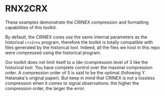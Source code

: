 RNX2CRX
=======

These examples demonstrate the CRINEX compression and formatting capabilities
of this toolkit.

By default, the CRINEX cores use the same internal parameters as the historical `crx2rnx` program,
therefore the toolkit is totally compatible with files generated by the historical tool. 
Indeed, all the files we host in this repo were compressed using the historical program.

Our toolkit does not limit itself to a (de-)compression level of 3 like the historical tool.
You have complete control over the maximal compression order.
A compression order of 5 is said to be the optimal (following Y. Hatanaka's original paper).
But keep in mind that CRINEX is not a lossless compression when it comes to signal observations: 
the higher the compression order, the larger the error.

